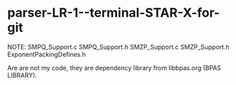 # parser-LR-1--terminal-STAR-X-for-git

NOTE:
  SMPQ_Support.c
  SMPQ_Support.h
  SMZP_Support.c
  SMZP_Support.h
  ExponentPackingDefines.h
  
  
  Are are not my code, they are dependency library from libbpas.org (BPAS LIBRARY). 
